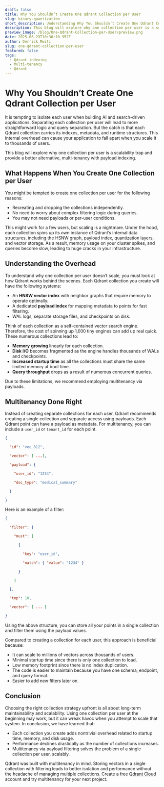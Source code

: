 ```yaml
---
draft: false
title: Why You Shouldn’t Create One Qdrant Collection per User 
slug: binary-quantization
short_description: Understanding Why You Shouldn’t Create One Qdrant Collection per User.
description: This blog will explore why one collection per user is a scalability trap and provide a better alternative, multi-tenancy with payload indexing. 
preview_image: /blog/One-Qdrant-Collection-per-User/preview.png
date: 2025-06-23T10:30:10.952Z
author: Derrick Mwiti
slug: one-qdrant-collection-per-user
featured: false
tags:
  - Qdrant indexing
  - Multi-tenancy
  - Qdrant
---
```

# Why You Shouldn’t Create One Qdrant Collection per User

It is tempting to isolate each user when building AI and search-driven applications. Separating each collection per user will lead to more straightforward logic and query separation. But the catch is that each Qdrant collection carries its indexes, metadata, and runtime structures. This internal overhead can cause your application to fall apart when you scale it to thousands of users. 

This blog will explore why one collection per user is a scalability trap and provide a better alternative, multi-tenancy with payload indexing. 

## What Happens When You Create One Collection per User

You might be tempted to create one collection per user for the following reasons: 

* Recreating and dropping the collections independently.   
* No need to worry about complex filtering logic during queries.   
* You may not need payloads or per-user conditions. 

This might work for a few users, but scaling is a nightmare. Under the hood, each collection spins up its own instance of Qdrant’s internal data structures, including the HSNW graph, payload index, quantization layers, and vector storage. As a result, memory usage on your cluster spikes, and queries become slow, leading to huge cracks in your infrastructure. 

## Understanding the Overhead

To understand why one collection per user doesn’t scale, you must look at how Qdrant works behind the scenes. Each Qdrant collection you create will have the following systems: 

* An **HNSW vector index** with neighbor graphs that require memory to operate optimally.   
* A dedicated **payload index** for mapping metadata to points for fast filtering.   
* WAL logs, separate storage files, and checkpoints on disk. 

Think of each collection as a self-contained vector search engine. Therefore, the cost of spinning up 1,000 tiny engines can add up real quick. These numerous collections lead to:

* **Memory** **growing** linearly for each collection.  
* **Disk I/O** becomes fragmented as the engine handles thousands of WALs and checkpoints.  
* **Increased startup time** as all the collections must share the same limited memory at boot time.   
* **Query throughput** drops as a result of numerous concurrent queries. 


Due to these limitations, we recommend employing multitenancy via payloads.

## Multitenancy Done Right

Instead of creating separate collections for each user, Qdrant recommends creating a single collection and separate access using payloads. Each Qdrant point can have a payload as metadata. For multitenancy, you can include a `user_id` or `tenant_id` for each point. 

```json
{

  "id": "vec_812",

  "vector": [ ...],

  "payload": {

    "user_id": "1234",

    "doc_type": "medical_summary"

  }

}
```
Here is an example of a filter:

```json
{

  "filter": {

    "must": [

      {

        "key": "user_id",

        "match": { "value": "1234" }

      }

    ]

  },

  "top": 10,

  "vector": [ ... ]

}
```
Using the above structure, you can store all your points in a single collection and filter them using the payload values. 

Compared to creating a collection for each user, this approach is beneficial because: 

* It can scale to millions of vectors across thousands of users.   
* Minimal startup time since there is only one collection to load.   
* Low memory footprint since there is no index duplication.  
* The code is easier to maintain because you have one schema, endpoint, and query format.   
* Easier to add new filters later on. 

## Conclusion

Choosing the right collection strategy upfront is all about long-term maintainability and scalability. Using one collection per user at the beginning may work, but it can wreak havoc when you attempt to scale that system. In conclusion, we have learned that: 

* Each collection you create adds nontrivial overhead related to startup time, memory, and disk usage.   
* Performance declines drastically as the number of collections increases.   
* Multitenancy via payload filtering solves the problem of a single collection per user, scalably. 

Qdrant was built with multitenancy in mind. Storing vectors in a single collection with filtering leads to better isolation and performance without the headache of managing multiple collections. Create a free [Qdrant Cloud](https://qdrant.tech/cloud/) account and try multitenancy for your next project.   
